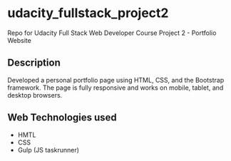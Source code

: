 # udacity_fullstack_project2
Repo for Udacity Full Stack Web Developer Course Project 2 - Portfolio Website

## Description
Developed a personal portfolio page using HTML, CSS, and the Bootstrap framework. The page is fully responsive and works on mobile, tablet, and desktop browsers.

## Web Technologies used
- HMTL
- CSS
- Gulp (JS taskrunner)
